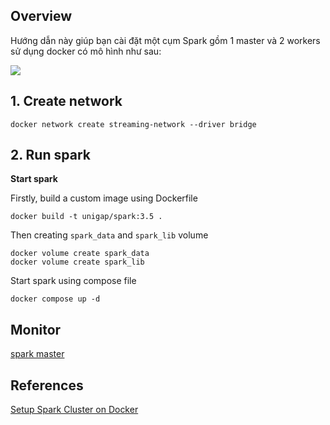 ## Overview

Hướng dẫn này giúp bạn cài đặt một cụm Spark gồm 1 master và 2 workers sử dụng docker có mô hình như sau:

![](img/spark-containers.png)

## 1. Create network

```shell
docker network create streaming-network --driver bridge
```

## 2. Run spark

**Start spark**

Firstly, build a custom image using Dockerfile

```shell
docker build -t unigap/spark:3.5 .
```

Then creating `spark_data` and `spark_lib` volume

```shell
docker volume create spark_data
docker volume create spark_lib
```

Start spark using compose file

```shell
docker compose up -d
```

## Monitor

[spark master](http://localhost:8080)

## References

[Setup Spark Cluster on Docker](https://github.com/bitnami/containers/tree/main/bitnami/spark#how-to-use-this-image)